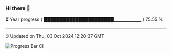 ### Hi there 👋

⏳ Year progress { ██████████████████████▁▁▁▁▁▁▁▁ } 75.55 %

---

⏰ Updated on Thu, 03 Oct 2024 12:20:37 GMT

![Progress Bar CI](https://github.com/code-lakshay/GitHub-Actions-Demo/workflows/Progress%20Bar%20CI/badge.svg)
